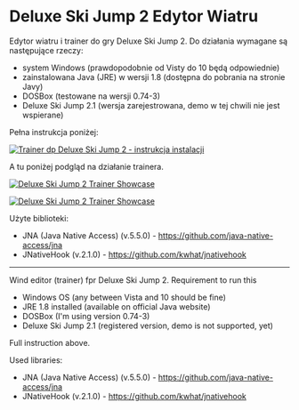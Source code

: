 # Deluxe Ski Jump 2 Edytor Wiatru

Edytor wiatru i trainer do gry Deluxe Ski Jump 2.
Do działania wymagane są następujące rzeczy:
* system Windows (prawdopodobnie od Visty do 10 będą odpowiednie)
* zainstalowana Java (JRE) w wersji 1.8 (dostępna do pobrania na stronie Javy)
* DOSBox (testowane na wersji 0.74-3)
* Deluxe Ski Jump 2.1 (wersja zarejestrowana, demo w tej chwili nie jest wspierane)

Pełna instrukcja poniżej:

[![Trainer dp Deluxe Ski Jump 2 - instrukcja instalacji](https://img.youtube.com/vi/ttbO3dwh7tM/0.jpg)](https://www.youtube.com/watch?v=wF5koO6oowk)

A tu poniżej podgląd na działanie trainera.

[![Deluxe Ski Jump 2 Trainer Showcase](https://img.youtube.com/vi/ttbO3dwh7tM/0.jpg)](https://www.youtube.com/watch?v=ttbO3dwh7tM)

[![Deluxe Ski Jump 2 Trainer Showcase](https://img.youtube.com/vi/BnmftD9JtF0/0.jpg)](https://www.youtube.com/watch?v=BnmftD9JtF0)

Użyte biblioteki:
* JNA (Java Native Access) (v.5.5.0) - https://github.com/java-native-access/jna
* JNativeHook (v.2.1.0) - https://github.com/kwhat/jnativehook
_____________________________________

Wind editor (trainer) fpr Deluxe Ski Jump 2.
Requirement to run this
* Windows OS (any between Vista and 10 should be fine)
* JRE 1.8 installed (available on official Java website)
* DOSBox (I'm using version 0.74-3)
* Deluxe Ski Jump 2.1 (registered version, demo is not supported, yet)

Full instruction above.

Used libraries:
* JNA (Java Native Access) (v.5.5.0) - https://github.com/java-native-access/jna
* JNativeHook (v.2.1.0) - https://github.com/kwhat/jnativehook
